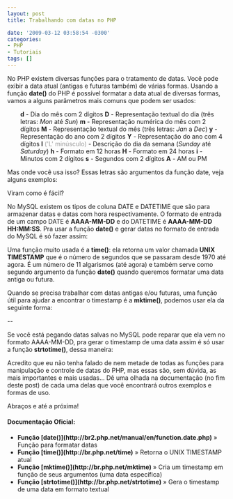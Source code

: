 ```yaml
---
layout: post
title: Trabalhando com datas no PHP

date: '2009-03-12 03:58:54 -0300'
categories:
- PHP
- Tutoriais
tags: []
---
```

No PHP existem diversas funções para o tratamento de datas. Você pode exibir a data atual (antigas e futuras também) de várias formas. Usando a função <strong>date()</strong> do PHP é possível formatar a data atual de diversas formas, vamos a alguns parâmetros mais comuns que podem ser usados:

<p style="padding-left: 30px;"><strong>d</strong> - Dia do mês com 2 dígitos
<strong>D</strong> - Representação textual do dia (três letras: <em>Mon</em> até <em>Sun</em>)
<strong>m</strong> - Representação numérica do mês com 2 dígitos
<strong>M</strong> - Representação textual do mês (três letras: <em>Jan</em> a <em>Dec</em>)
<strong>y</strong> - Representação do ano com 2 dígitos
<strong>Y</strong> - Representação do ano com 4 dígitos
<strong>l</strong> <span style="color: #999999;">('L' minúsculo)</span> - Descrição do dia da semana (<em>Sunday</em> até <em>Saturday</em>)
<strong>h</strong> - Formato em 12 horas
<strong>H</strong> - Formato em 24 horas
<strong>i</strong> - Minutos com 2 dígitos
<strong>s</strong> - Segundos com 2 dígitos
<strong>A</strong> - AM ou PM

Mas onde você usa isso? Essas letras são argumentos da função date, veja alguns exemplos:


<div data-gist-id="7370198256897779843d" data-gist-show-loading="false"></div>

Viram como é fácil?

No MySQL existem os tipos de coluna DATE e DATETIME que são para armazenar datas e datas com hora respectivamente. O formato de entrada de um campo DATE é <strong>AAAA-MM-DD</strong> e do DATETIME é <strong>AAAA-MM-DD HH:MM:SS</strong>. Pra usar a função <strong>date()</strong> e gerar datas no formato de entrada do MySQL é só fazer assim:


<div data-gist-id="179a666ce7cdb0d95c12" data-gist-show-loading="false"></div>

Uma função muito usada é a <strong>time()</strong>: ela retorna um valor chamada <strong>UNIX TIMESTAMP</strong> que é o número de segundos que se passaram desde 1970 até agora. É um número de 11 algarismos (até agora) e também serve como segundo argumento da função <strong>date()</strong> quando queremos formatar uma data antiga ou futura.


<div data-gist-id="163714f65688a885afa5" data-gist-show-loading="false"></div>

Quando se precisa trabalhar com datas antigas e/ou futuras, uma função útil para ajudar a encontrar o timestamp é a <strong>mktime()</strong>, podemos usar ela da seguinte forma:


<div data-gist-id="daf60d557b0eba469929" data-gist-show-loading="false"></div>

--

Se você está pegando datas salvas no MySQL pode reparar que ela vem no formato AAAA-MM-DD, pra gerar o timestamp de uma data assim é só usar a função <strong>strtotime()</strong>, dessa maneira:


<div data-gist-id="bf81f9f226dc99491905" data-gist-show-loading="false"></div>

Acredito que eu não tenha falado de nem metade de todas as funções para manipulação e controle de datas do PHP, mas essas são, sem dúvida, as mais importantes e mais usadas... Dê uma olhada na documentação (no fim deste post) de cada uma delas que você encontrará outros exemplos e formas de uso.

Abraços e até a próxima!

#### Documentação Oficial:
<ul>
<li><strong>Função [date()](http://br2.php.net/manual/en/function.date.php)</strong> » Função para formatar datas</li>
<li><strong>Função [time()](http://br.php.net/time)</strong> » Retorna o UNIX TIMESTAMP atual</li>
<li><strong>Função [mktime()](http://br.php.net/mktime)</strong> » Cria um timestamp em função de seus argumentos (uma data específica)</li>
<li><strong>Função [strtotime()](http://br.php.net/strtotime)</strong> » Gera o timestamp de uma data em formato textual</li>
</ul>
